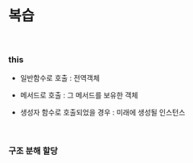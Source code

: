 # 복습

<br>

### this

- 일반함수로 호출 : 전역객체

- 메서드로 호출 : 그 메서드를 보유한 객체

- 생성자 함수로 호출되었을 경우 : 미래에 생성될 인스턴스

<br>

### 구조 분해 할당

